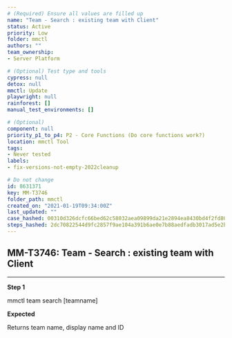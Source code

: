 ```yaml
---
# (Required) Ensure all values are filled up
name: "Team - Search : existing team with Client"
status: Active
priority: Low
folder: mmctl
authors: ""
team_ownership: 
- Server Platform

# (Optional) Test type and tools
cypress: null
detox: null
mmctl: Update
playwright: null
rainforest: []
manual_test_environments: []

# (Optional)
component: null
priority_p1_to_p4: P2 - Core Functions (Do core functions work?)
location: mmctl Tool
tags: 
- Never tested
labels: 
- fix-versions-not-empty-2022cleanup

# Do not change
id: 8631371
key: MM-T3746
folder_path: mmctl
created_on: "2021-01-19T09:34:00Z"
last_updated: ""
case_hashed: 00310d326dcfc66bed62c58032aea09899da21e2894ea8430bd4f2fd80c930abed882a3171593458a1e9acf62f1aa82f
steps_hashed: 2dc70822544d9fc2857f9ae104a391b6ae0e7b88aedfadb3017ad5e2bad59d44cb96f977a46bc8a4064421e490124515
---
```


## MM-T3746: Team - Search : existing team with Client

---

**Step 1**

mmctl team search \[teamname]

**Expected**

Returns team name, display name and ID
